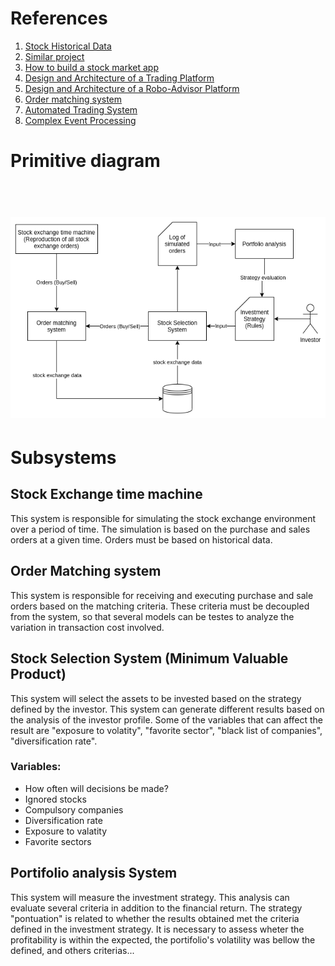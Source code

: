 # References

1. [Stock Historical Data](https://github.com/ranaroussi/yfinance)
2. [Similar project](https://medium.com/swlh/build-a-trading-simulator-in-python-ebe046949dd9)
3. [How to build a stock market app](https://agilie.com/en/blog/how-to-build-a-trading-platform-5-things-to-know-before-you-start-a-stock-market-app-like-e-trade)
4. [Design and Architecture of a Trading Platform](https://www.vamsitalkstech.com/?p=315)
5. [Design and Architecture of a Robo-Advisor Platform](https://www.vamsitalkstech.com/?p=2354)
6. [Order matching system](https://en.wikipedia.org/wiki/Order_matching_system)
7. [Automated Trading System](https://blog.quantinsti.com/automated-trading-system/)
8. [Complex Event Processing](https://hazelcast.com/glossary/complex-event-processing)

# Primitive diagram

<h1 align="center">
  <br>
    <a href="electronic-trading-platform-simulator.png">
      <img src="electronic-trading-platform-simulator.png" alt="electronic trading platform simulator diagram">
    </a>
  <br>
</h1>


# Subsystems

## Stock Exchange time machine

This system is responsible for simulating the stock exchange environment over a period of time. The simulation is based on the purchase and sales orders at a given time. Orders must be based on historical data.

## Order Matching system

This system is responsible for receiving and executing purchase and sale orders based on the matching criteria. These criteria must be decoupled from the system, so that several models can be testes to analyze the variation in transaction cost involved.

## Stock Selection System (Minimum Valuable Product)

This system will select the assets to be invested based on the strategy defined by the investor. This system can generate different results based on the analysis of the investor profile. Some of the variables that can affect the result are "exposure to volatity", "favorite sector", "black list of companies", "diversification rate".

### Variables:
- How often will decisions be made?
- Ignored stocks
- Compulsory companies
- Diversification rate
- Exposure to valatity
- Favorite sectors

## Portifolio analysis System

This system will measure the investment strategy. This analysis can evaluate several criteria in addition to the financial return. The strategy "pontuation" is related to whether the results obtained met the criteria defined in the investment strategy. It is necessary to assess wheter the profitability is within the expected, the portifolio's volatility was bellow the defined, and others criterias...
